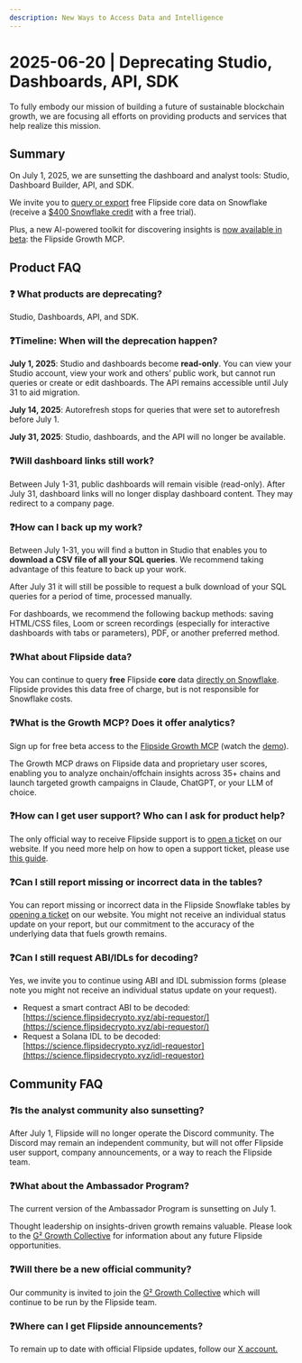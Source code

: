 ```yaml
---
description: New Ways to Access Data and Intelligence
---
```


# 2025-06-20 | Deprecating Studio, Dashboards, API, SDK

To fully embody our mission of building a future of sustainable blockchain growth, we are focusing all efforts on providing products and services that help realize this mission.&#x20;

## Summary

On July 1, 2025, we are sunsetting the dashboard and analyst tools: Studio, Dashboard Builder, API, and SDK.&#x20;

We invite you to [query or export](https://app.snowflake.com/marketplace/data-products/search?search=flipside+core\&pricing=free\&provider=%22GZT0ZJKG5N9%22) free Flipside core data on Snowflake (receive a [$400 Snowflake credit](https://signup.snowflake.com/?owner=SPN-PID-386521) with a free trial).&#x20;

Plus, a new AI-powered toolkit for discovering insights is [now available in beta](https://flipsidecrypto.xyz/fc/flipside-mcp-interest): the Flipside Growth MCP.&#x20;

## Product FAQ

### ❓ What products are deprecating?

Studio, Dashboards, API, and SDK.

### ❓Timeline: When will the deprecation happen?

**July 1, 2025**: Studio and dashboards become **read-only**. You can view your Studio account, view your work and others’ public work, but cannot run queries or create or edit dashboards. The API remains accessible until July 31 to aid migration.&#x20;

**July 14, 2025**: Autorefresh stops for queries that were set to autorefresh before July 1.

**July 31, 2025**: Studio, dashboards, and the API will no longer be available.

### ❓Will dashboard links still work?

Between July 1-31, public dashboards will remain visible (read-only). After July 31, dashboard links will no longer display dashboard content. They may redirect to a company page.

### ❓How can I back up my work?

Between July 1-31, you will find a button in Studio that enables you to **download a CSV file of all your SQL queries**. We recommend taking advantage of this feature to back up your work.

After July 31 it will still be possible to request a bulk download of your SQL queries for a period of time, processed manually.

For dashboards, we recommend the following backup methods: saving HTML/CSS files, Loom or screen recordings (especially for interactive dashboards with tabs or parameters), PDF, or another preferred method.

### ❓What about Flipside data?

You can continue to query **free** Flipside **core** data [directly on Snowflake](https://app.snowflake.com/marketplace/data-products/search?search=flipside+core\&pricing=free\&provider=%22GZT0ZJKG5N9%22). Flipside provides this data free of charge, but is not responsible for Snowflake costs.

### ❓What is the Growth MCP? Does it offer analytics?

Sign up for free beta access to the [Flipside Growth MCP](https://flipsidecrypto.xyz/fc/flipside-mcp-interest) (watch the [demo](https://x.com/flipsidecrypto/status/1934622498399863036)).&#x20;

The Growth MCP draws on Flipside data and proprietary user scores, enabling you to analyze onchain/offchain insights across 35+ chains and launch targeted growth campaigns in Claude, ChatGPT, or your LLM of choice.

### ❓How can I get user support? Who can I ask for product help?

The only official way to receive Flipside support is to [open a ticket](https://docs.flipsidecrypto.xyz/support/support) on our website. If you need more help on how to open a support ticket, please use [this guide](https://docs.flipsidecrypto.xyz/support/open-a-ticket).

### ❓Can I still report missing or incorrect data in the tables?

You can report missing or incorrect data in the Flipside Snowflake tables by [opening a ticket](https://docs.flipsidecrypto.xyz/support/support) on our website. You might not receive an individual status update on your report, but our commitment to the accuracy of the underlying data that fuels growth remains.

### ❓Can I still request ABI/IDLs for decoding?

Yes, we invite you to continue using ABI and IDL submission forms (please note you might not receive an individual status update on your request).

* Request a smart contract ABI to be decoded: [https://science.flipsidecrypto.xyz/abi-requestor/](https://science.flipsidecrypto.xyz/abi-requestor/)
* Request a Solana IDL to be decoded: [https://science.flipsidecrypto.xyz/idl-requestor](https://science.flipsidecrypto.xyz/idl-requestor)

## Community FAQ

### ❓Is the analyst community also sunsetting?

After July 1, Flipside will no longer operate the Discord community. The Discord may remain an independent community, but will not offer Flipside user support, company announcements, or a way to reach the Flipside team.&#x20;

### ❓What about the Ambassador Program?

The current version of the Ambassador Program is sunsetting on July 1.&#x20;

Thought leadership on insights-driven growth remains valuable. Please look to the [G² Growth Collective](https://t.me/gsquaredgrowth) for information about any future Flipside opportunities.

### ❓Will there be a new official community?

Our community is invited to join the [G² Growth Collective](https://t.me/gsquaredgrowth) which will continue to be run by the Flipside team.

### ❓Where can I get Flipside announcements?

To remain up to date with official Flipside updates, follow our [X account.](https://x.com/flipsidecrypto)

